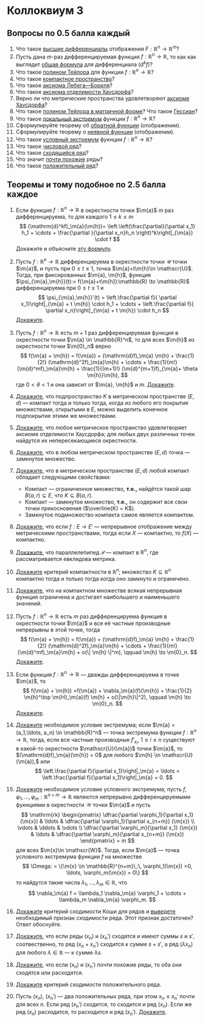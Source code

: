 # Коллоквиум 3

## Вопросы по 0.5 балла каждый 

1. Что такое [высшие дифференциалы](#c3def1) отображения $F:\mathbb{R}^n \to \mathbb{R}^m?$
2. Пусть дана $m$-раз дифференцируемая функция $f:\mathbb{R}^n \to \mathbb{R}$, то как как выглядит [общая формула](#differential_formula) для дифференциала $(\mathrm{d}^kf)?$
3. Что такое [полином Тейлора](#Taylor_in_many) для функции $f:\mathbb{R}^n \to \mathbb{R}?$
4. Что такое [компактное пространство](#c3def4)?
5. Что такое [аксиома Лебега—Бореля](#c3def4)?
6. Что такое [аксиома отделимости Хаусдорфа](#metric=hausdorff)?
7. Верно ли что метрические пространства удовлетворяют [аксиоме Хаусдорфа](#metric=hausdorff)?
8. Что такое [полином Тейлора в матричной форме](#Tayl_for_2)? Что такое [Гессиан](#hesse_matrix)?
9. Что такое [локальный экстремум](#local_extremum) функции $f:\mathbb{R}^n \to \mathbb{R}?$
10. Сформулируйте теорему об [обратной фукнции](#inverse_function_theorem) (отображении).
11. Сформулируйте теорему о [неявной фукнции](#implicit_function_theorem) (отображении).
12. Что такое [условный экстремум](#conditional_extremum) фукнции $f:\mathbb{R}^n \to \mathbb{R}?$
13. Что такое [числовой ряд](#number_series)?
14. Что такое [сходящийся ряд](#converging_series)?
15. Что значит [почти похожие](#c3def15) ряды?
16. Что такое [положительный ряд](#c3def16)?

## Теоремы и тому подобное по 2.5 балла каждое

1.  Если функция $f:\mathbb{R}^n \to \mathbb{R}$ в окрестности точки $\m{a}$ $m$ раз дифференцируема, то для каждого $1 \le k \le m$
$$
(\mathrm{d}^kf)_\m{a}(\m{h})=     \left.\left(\frac{\partial}{\partial x_1} h_1 + \cdots + \frac{\partial }{\partial x_n}h_n \right)^k\right|_{\m{a}} \cdot f
$$
Докажите и объясните [эту формулу](#differential_formula). 

2.  Пусть $f:\mathbb{R}^n \to \mathbb{R}$ дифференцируема в окрестности точки $\mathscr{U}$ точки $\m{a}$, и пусть при $0\le t \le 1$, точка $\m{a}+t\m{h}\in \mathscr{U}$. Тогда, при фиксированных $\m{a}, \m{h}$, функция $\psi_{\m{a},\m{h}}(t):= f(\m{a}+t\m{h}):\mathbb{R} \to \mathbb{R}$ дифференцируема при $0 \le t \le 1$ и
$$
\psi_{\m{a},\m{h}}'(t) = \left.\frac{\partial f}{ \partial x_1}\right|_{\m{a} + t \m{h}} \cdot h_1 + \cdots + \left.\frac{\partial f}{ \partial x_n}\right|_{\m{a} + t \m{h}} \cdot h_n
$$
[Докажите](#c3proof2).

1.  Пусть $f:\mathbb{R}^n \to \mathbb{R}$ есть $m+1$ раз дифференцируемая функция в окрестности точки $\m{a} \in \mathbb{R}^n$, то для всех $\m{h}$ из окрестности точки $\m{0}_n$ верно 
$$
f(\m{a} + \m{h}) = f(\m{a}) + (\mathrm{d}f)_\m{a} \m{h} + \frac{1}{2!} (\mathrm{d}^2f)_\m{a}\m{h} + \cdots + \frac{1}{m!} (\m{d}^mf)_\m{a}\m{h} + \frac{1}{(m+1)!} (\m{d}^{m+1}f)_{\m{a}+ \theta \m{h}}\m{h},
$$
где $0 < \theta < 1$ и она зависит от $\m{a}, \m{h}$ и $m$.
[Докажите](#Taylor_in_many).

4. [Докажите](#c3proof4), что подпространство $K$ в метрическом пространстве $(E,d)$ — компакт тогда и только тогда, когда из любого его покрытия множествами, открытыми в $E$, можно выделить конечное подпокрытие этими же множествами.

5. [Докажите](#metric=hausdorff), что любое метрическое пространство удовлетворяет аксиоме отделимости Хаусдорфа; для любых двух различных точек найдутся их непересекающиеся окрестности.

6. [Докажите](#point_is_closed), что в любом метрическом пространстве $(E,d)$ точка — замкнутое множество.

7. [Докажите](#properties_of_compact), что в метрическом пространстве $(E,d)$ любой компакт обладает следующими свойствами:

   * Компакт — ограниченное множество, **т.е.,** найдётся такой шар $B(a,r) \subseteq E$, что $K \subseteq B(a,r)$.
   * Компакт — замкнутое множество, **т.е.,** он содержит все свои точки прикосновения ($\overline{K} = K$).
   * Замкнутое подмножество компакта самое является компактом.
 
8. [Докажите](#image_of_compact), что если $f:E\to E'$ — непрерывное отображение между метрическими пространствами, тогда если $X$ — компактно, то $f(X)$ — компактно.

9. [Докажите](#cub_is_compact), что параллелепипед $\mathcal{P}$ — компакт в $\mathbb{R}^n$, где рассматривается евклидова метрика.

10. [Докажите](#criterai_of_compacness) критерий компактности в $\mathbb{R}^n$; множество $K \subseteq \mathbb{R}^n$ компактно тогда и только тогда когда оно замкнуто и ограничено.  
11. [Докажите](#general_Weistrass), что на компактном множестве всякая непрерывная функция ограничена и достигает наибольшего и наименьшего значений.

12. Пусть $f:\mathbb{R}^n \to \mathbb{R}$ есть $m$ раз дифференцируема функция в окрестности точки $\m{a}$ и все её частные производные непрерывны в этой точке, тогда
$$
f(\m{a} + \m{h}) = f(\m{a}) + (\mathrm{d}f)_\m{a} \m{h} + \frac{1}{2!} (\mathrm{d}^2f)_\m{a}\m{h} + \cdots + \frac{1}{m!} (\m{d}^mf)_\m{a}\m{h} + o(\| \m{h} \|^m), \qquad \m{h} \to \m{0}_n.
$$
[Докажите](#cor_for_Peano_in_many).

1.  Если функция $f:\mathbb{R}^n \to \mathbb{R}$ — дважды дифференцируема в точке $\m{a}$, то
$$
f(\m{a} + \m{h}) =f(\m{a}) + \nabla_\m{a}(f)(\m{h}) + \frac{1}{2} \m{h}^\top \m{H}_\m{a}(f) \m{h} + o(\|\m{h}\|^2), \qquad \m{h} \to \m{0}_n.
$$
[Докажите](#Tayl_for_2).

1. [Докажите](#required_extremum) необходимое условие экстремума; если $\m{a} = (a_1,\ldots, a_n) \in \mathbb{R}^n$ — точка экстремума функции $f:\mathbb{R}^n \to \mathbb{R}$, тогда, если все частные производные $f'_{x_i}$, $1\le i \le n$ существуют в какой-то окрестности $\mathscr{U}(\m{a})$ точки $\m{a}$, то $(\mathrm{d}f)_\m{a}(\m{h}) = 0$ для любого $\m{h} \in \mathscr{U}(\m{a}),$ или
$$
\left.\frac{\partial f}{\partial x_1}\right|_\m{a} = \ldots = \left.\frac{\partial f}{\partial x_1}\right|_\m{a} = 0.   
$$

1. [Докажите](#required_conditional_extremum) необходимое условие условного экстремума; пусть $f, \varphi_1,\ldots, \varphi_m: \mathbb{R}^{n+m} \to \mathbb{R}$ являются непрерывно дифференцируемыми фукнциями в окрестности $\mathscr{W}$ точки $\m{a}$ и пусть 
$$
\mathrm{rk} \begin{pmatrix}
\dfrac{\partial \varphi_1}{\partial x_1} (\m{x}) & \ldots & \dfrac{\partial \varphi_1}{\partial x_{n+m}} (\m{x}) \\
\vdots & \ddots & \vdots \\
\dfrac{\partial \varphi_m}{\partial x_1} (\m{x}) & \ldots & \dfrac{\partial \varphi_m}{\partial x_{n+m}} (\m{x})
\end{pmatrix} = m
$$
для всех $\m{x}\in \mathscr{W}$. Тогда, если $\m{a}$ — точка условного экстремума функции $f$ на множестве
$$
\Omega: = \{\m{x} \in \mathbb{R}^{n+m}\,:\, \varphi_1(\m{x}) =0, \ldots, \varphi_m(\m{x}) = 0\}
$$
то найдутся такие числа $\lambda_1,\ldots, \lambda_m \in \mathbb{R}$, что
$$
\nabla_\m{a} f = \lambda_1 \nabla_\m{a} \varphi_1 + \cdots +   \lambda_m \nabla_\m{a} \varphi_m.
$$

1. [Докажите](#Coshy2) критерий сходимости Коши для рядов и [выведете](#c3proof16) необходимый признак сходимости ряда. Этот признак достаточен? Ответ обоснуйте.

2. [Докажите](#ariph_for_series), что если ряды $(x_n)$ и $(x_n')$ сходятся и имеют суммы $s$ и $s'$, соотвественно, то ряд $(x_n+x_n')$ сходится к сумме $s+s'$, а ряд $(\lambda x_n)$ для любого $\lambda \in \mathbb{R}$ — к сумме $\lambda s.$

3.  [Докажите](#almost_for_series), что если $(x_n)$ и $(x_n')$ почти похожие ряды, то оба они сходятся или расходятся.

4. [Докажите](#criteria_for_positive_series) критерий сходимости положительного ряда.

5.  Пусть $(x_n)$, $(x_n')$ — два положительных ряда, при этом $x_n \le x_n'$ почти для всех $n$. Если ряд $(x_n')$ сходится, то сходится и ряд $(x_n)$. Если же ряд $(x_n)$ расходится, то расходится и ряд $(x_n').$ [Докажите](#cor1_for_series).
